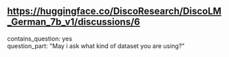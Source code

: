 ## https://huggingface.co/DiscoResearch/DiscoLM_German_7b_v1/discussions/6

contains_question: yes  
question_part: "May i ask what kind of dataset you are using?"